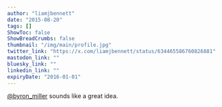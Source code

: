 ```yaml
---
author: "liamjbennett"
date: "2015-08-20"
tags: []
ShowToc: false
ShowBreadCrumbs: false
thumbnail: "/img/main/profile.jpg"
twitter_link: "https://x.com/liamjbennett/status/634465586760826881"
mastodon_link: ""
bluesky_link: ""
linkedin_link: ""
expiryDate: "2016-01-01"
---
```


[@byron_miller](https://x.com/byron_miller) sounds like a great idea.

